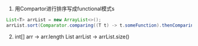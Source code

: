 1. 用Compartor进行排序写成functional模式s
```java
List<T> arrList = new ArrayList<>();
arrList.sort(Comparator.comparing((T t) -> t.someFunction).thenComparing((T t) -> t.someOtherFunction));
```

2. int[] arr -> arr.length
List<Integer> arrList -> arrList.size()
